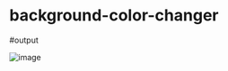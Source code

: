 # background-color-changer

#output

![image](https://github.com/SoumyaPandua/background-color-changer/assets/138252829/9dccdc4d-e29c-495f-820d-265346b7d1e4)
